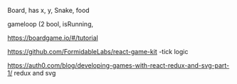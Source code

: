 Board, has x, y, Snake, food

gameloop (2 bool, isRunning, 

https://boardgame.io/#/tutorial

https://github.com/FormidableLabs/react-game-kit
	-tick logic

https://auth0.com/blog/developing-games-with-react-redux-and-svg-part-1/
	redux and svg
